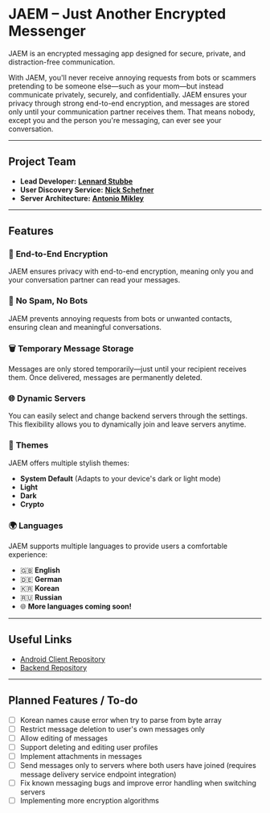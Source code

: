 # JAEM – Just Another Encrypted Messenger

JAEM is an encrypted messaging app designed for secure, private, and distraction-free communication.

With JAEM, you'll never receive annoying requests from bots or scammers pretending to be someone else—such as your mom—but instead communicate privately, securely, and confidentially. JAEM ensures your privacy through strong end-to-end encryption, and messages are stored only until your communication partner receives them. That means nobody, except you and the person you're messaging, can ever see your conversation.

---

## Project Team

- **Lead Developer:** [**Lennard Stubbe**](https://github.com/LS-Studios)
- **User Discovery Service:** [**Nick Schefner**](#)
- **Server Architecture:** [**Antonio Mikley**](https://github.com/antoniomikley)

---

## Features

### 🔐 **End-to-End Encryption**
JAEM ensures privacy with end-to-end encryption, meaning only you and your conversation partner can read your messages.

### 🚫 **No Spam, No Bots**
JAEM prevents annoying requests from bots or unwanted contacts, ensuring clean and meaningful conversations.

### 🗑️ **Temporary Message Storage**
Messages are only stored temporarily—just until your recipient receives them. Once delivered, messages are permanently deleted.

### 🌐 **Dynamic Servers**
You can easily select and change backend servers through the settings. This flexibility allows you to dynamically join and leave servers anytime.

### 🎨 **Themes**
JAEM offers multiple stylish themes:
- **System Default** (Adapts to your device's dark or light mode)
- **Light**
- **Dark**
- **Crypto**

### 🌍 **Languages**
JAEM supports multiple languages to provide users a comfortable experience:

- 🇬🇧 **English**
- 🇩🇪 **German**
- 🇰🇷 **Korean**
- 🇷🇺 **Russian**
- 🌐 **More languages coming soon!**

---

## Useful Links

- [Android Client Repository](https://github.com/LS-Studios/JAEM-Client)
- [Backend Repository](https://github.com/antoniomikley)

---

## Planned Features / To-do

- [ ] Korean names cause error when try to parse from byte array
- [ ] Restrict message deletion to user's own messages only
- [ ] Allow editing of messages
- [ ] Support deleting and editing user profiles
- [ ] Implement attachments in messages
- [ ] Send messages only to servers where both users have joined (requires message delivery service endpoint integration)
- [ ] Fix known messaging bugs and improve error handling when switching servers
- [ ] Implementing more encryption algorithms